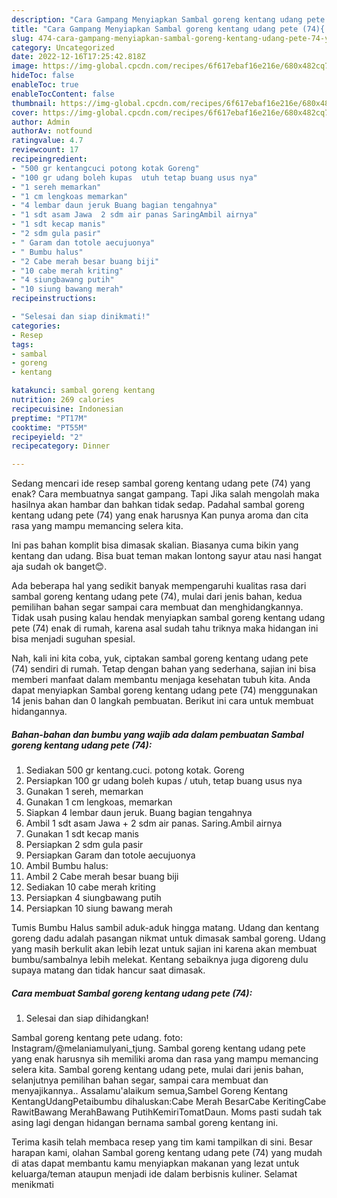```yaml
---
description: "Cara Gampang Menyiapkan Sambal goreng kentang udang pete (74){ yang Bisa Manjain Lidah,  Menu Buat lebaran"
title: "Cara Gampang Menyiapkan Sambal goreng kentang udang pete (74){ yang Bisa Manjain Lidah,  Menu Buat lebaran"
slug: 474-cara-gampang-menyiapkan-sambal-goreng-kentang-udang-pete-74-yang-bisa-manjain-lidah-menu-buat-lebaran
category: Uncategorized
date: 2022-12-16T17:25:42.818Z
image: https://img-global.cpcdn.com/recipes/6f617ebaf16e216e/680x482cq70/sambal-goreng-kentang-udang-pete-74-foto-resep-utama.jpg
hideToc: false
enableToc: true
enableTocContent: false
thumbnail: https://img-global.cpcdn.com/recipes/6f617ebaf16e216e/680x482cq70/sambal-goreng-kentang-udang-pete-74-foto-resep-utama.jpg
cover: https://img-global.cpcdn.com/recipes/6f617ebaf16e216e/680x482cq70/sambal-goreng-kentang-udang-pete-74-foto-resep-utama.jpg
author: Admin
authorAv: notfound
ratingvalue: 4.7
reviewcount: 17
recipeingredient:
- "500 gr kentangcuci potong kotak Goreng"
- "100 gr udang boleh kupas  utuh tetap buang usus nya"
- "1 sereh memarkan"
- "1 cm lengkoas memarkan"
- "4 lembar daun jeruk Buang bagian tengahnya"
- "1 sdt asam Jawa  2 sdm air panas SaringAmbil airnya"
- "1 sdt kecap manis"
- "2 sdm gula pasir"
- " Garam dan totole aecujuonya"
- " Bumbu halus"
- "2 Cabe merah besar buang biji"
- "10 cabe merah kriting"
- "4 siungbawang putih"
- "10 siung bawang merah"
recipeinstructions:

- "Selesai dan siap dinikmati!"
categories:
- Resep
tags:
- sambal
- goreng
- kentang

katakunci: sambal goreng kentang 
nutrition: 269 calories
recipecuisine: Indonesian
preptime: "PT17M"
cooktime: "PT55M"
recipeyield: "2"
recipecategory: Dinner

---
```



Sedang mencari ide resep sambal goreng kentang udang pete (74) yang enak? Cara membuatnya sangat gampang. Tapi Jika salah mengolah maka hasilnya akan hambar dan bahkan tidak sedap. Padahal sambal goreng kentang udang pete (74) yang enak harusnya Kan punya aroma dan cita rasa yang mampu memancing selera kita.


Ini pas bahan komplit bisa dimasak skalian. Biasanya cuma bikin yang kentang dan udang. Bisa buat teman makan lontong sayur atau nasi hangat aja sudah ok banget😊.

Ada beberapa hal yang sedikit banyak mempengaruhi kualitas rasa dari sambal goreng kentang udang pete (74), mulai dari jenis bahan, kedua pemilihan bahan segar sampai cara membuat dan menghidangkannya. Tidak usah pusing kalau hendak menyiapkan sambal goreng kentang udang pete (74) enak di rumah, karena asal sudah tahu triknya maka hidangan ini bisa menjadi suguhan spesial.


Nah, kali ini kita coba, yuk, ciptakan sambal goreng kentang udang pete (74) sendiri di rumah. Tetap dengan bahan yang sederhana, sajian ini bisa memberi manfaat dalam membantu menjaga kesehatan tubuh kita. Anda dapat menyiapkan Sambal goreng kentang udang pete (74) menggunakan 14 jenis bahan dan 0 langkah pembuatan. Berikut ini cara untuk membuat hidangannya.

<!--inarticleads1-->

##### Bahan-bahan dan bumbu yang wajib ada dalam pembuatan Sambal goreng kentang udang pete (74):

1. Sediakan 500 gr kentang.cuci. potong kotak. Goreng
1. Persiapkan 100 gr udang boleh kupas / utuh, tetap buang usus nya
1. Gunakan 1 sereh, memarkan
1. Gunakan 1 cm lengkoas, memarkan
1. Siapkan 4 lembar daun jeruk. Buang bagian tengahnya
1. Ambil 1 sdt asam Jawa + 2 sdm air panas. Saring.Ambil airnya
1. Gunakan 1 sdt kecap manis
1. Persiapkan 2 sdm gula pasir
1. Persiapkan  Garam dan totole aecujuonya
1. Ambil  Bumbu halus:
1. Ambil 2 Cabe merah besar buang biji
1. Sediakan 10 cabe merah kriting
1. Persiapkan 4 siungbawang putih
1. Persiapkan 10 siung bawang merah


Tumis Bumbu Halus sambil aduk-aduk hingga matang. Udang dan kentang goreng dadu adalah pasangan nikmat untuk dimasak sambal goreng. Udang yang masih berkulit akan lebih lezat untuk sajian ini karena akan membuat bumbu/sambalnya lebih melekat. Kentang sebaiknya juga digoreng dulu supaya matang dan tidak hancur saat dimasak. 

<!--inarticleads2-->

##### Cara membuat Sambal goreng kentang udang pete (74):


1. Selesai dan siap dihidangkan!

Sambal goreng kentang pete udang. foto: Instagram/@melaniamulyani_tjung. Sambal goreng kentang udang pete yang enak harusnya sih memiliki aroma dan rasa yang mampu memancing selera kita. Sambal goreng kentang udang pete, mulai dari jenis bahan, selanjutnya pemilihan bahan segar, sampai cara membuat dan menyajikannya.. Assalamu&#39;alaikum semua,Sambel Goreng Kentang KentangUdangPetaibumbu dihaluskan:Cabe Merah BesarCabe KeritingCabe RawitBawang MerahBawang PutihKemiriTomatDaun. Moms pasti sudah tak asing lagi dengan hidangan bernama sambal goreng kentang ini. 

Terima kasih telah membaca resep yang tim kami tampilkan di sini. Besar harapan kami, olahan Sambal goreng kentang udang pete (74) yang mudah di atas dapat membantu kamu menyiapkan makanan yang lezat untuk keluarga/teman ataupun menjadi ide dalam berbisnis kuliner. Selamat menikmati
